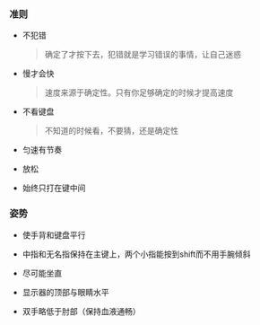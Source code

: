 ### 准则

- 不犯错

  > 确定了才按下去，犯错就是学习错误的事情，让自己迷惑

- 慢才会快

  > 速度来源于确定性。只有你足够确定的时候才提高速度

- 不看键盘

  > 不知道的时候看，不要猜，还是确定性

- 匀速有节奏

- 放松

- 始终只打在键中间

### 姿势

- 使手背和键盘平行

- 中指和无名指保持在主键上，两个小指能按到shift而不用手腕倾斜

- 尽可能坐直

- 显示器的顶部与眼睛水平

- 双手略低于肘部（保持血液通畅）
